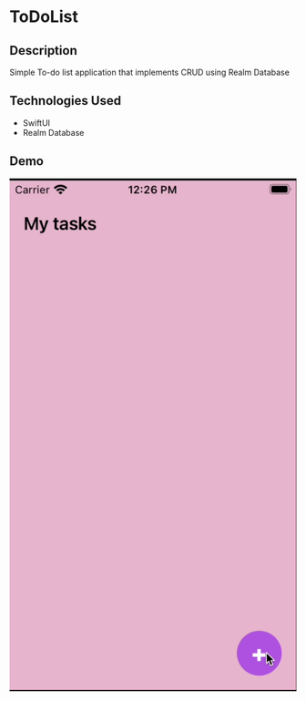 # ToDoList

## Description
Simple To-do list application that implements CRUD using Realm Database

## Technologies Used
- SwiftUI
- Realm Database

## Demo
![Dice Roll Demo](Demo/demo.gif)
